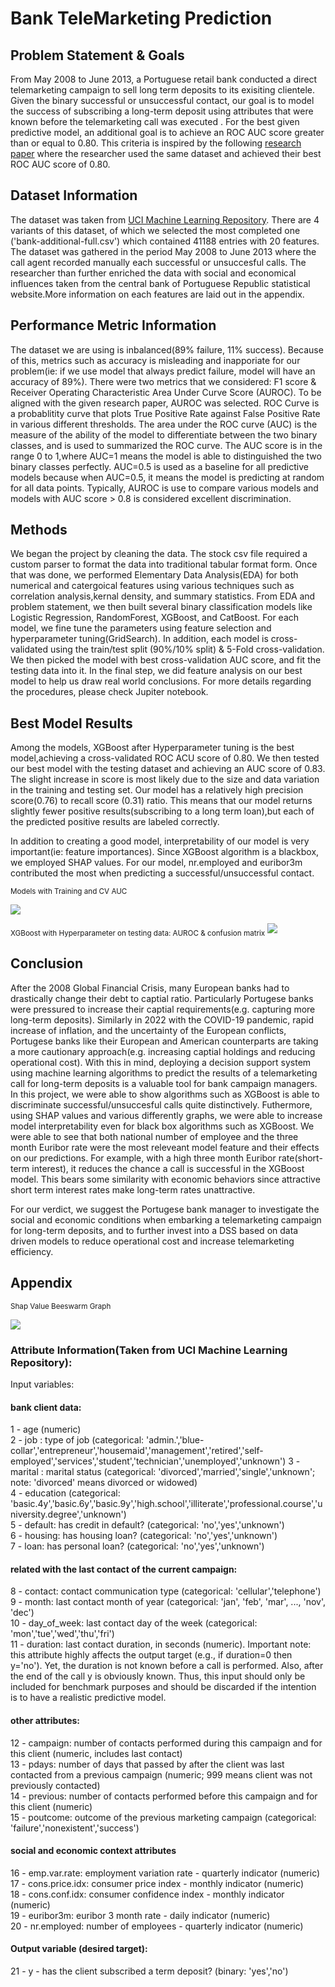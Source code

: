 
# Bank TeleMarketing Prediction





## Problem Statement & Goals
From May 2008 to June 2013, a Portuguese retail bank conducted a direct telemarketing campaign to sell long term deposits to its exisiting clientele. Given the binary successful or unsuccessful contact, our goal is to model the success of subscribing a long-term deposit using attributes that were known before the telemarketing call was executed . For the best given predictive
model, an additional goal is to achieve an ROC AUC score greater than or equal to 0.80. This criteria is inspired by the following [research paper](https://github.com/Jleung1996/Bank-TeleMarketing-Prediction/blob/main/Relevant%20Information/Research_paper.pdf) where the researcher used the same dataset and achieved their best ROC AUC score of 0.80.
 

## Dataset Information
The dataset was taken from [UCI Machine Learning Repository](http://archive.ics.uci.edu/ml/datasets/Bank+Marketing). There are 4 variants of this dataset, of which we selected the most completed one ('bank-additional-full.csv') which contained 41188 entries with 20 features. 
The dataset was gathered in the period May 2008 to June 2013 where the call agent recorded manually each successful or unsuccesful calls. The researcher than further enriched the data with social and economical influences taken from the central bank of Portuguese Republic statistical website.More information on each features are laid out in the appendix.

## Performance Metric Information
The dataset we are using is inbalanced(89% failure, 11% success). Because of this, metrics such as accuracy is misleading and inapporiate for our problem(ie: if we use model that always predict failure, model will have an accuracy of 89%).
There were two metrics that we considered: F1 score & Receiver Operating Characteristic Area Under Curve Score (AUROC). To be aligned with the given research paper, AUROC was selected. 
ROC Curve is a probablitity curve that plots True Positive Rate against False Positive Rate in various different thresholds. The area under the ROC curve (AUC) is the measure of the ability of the model to differentiate between the two binary classes, and is used to summarized the ROC curve.
The AUC score is in the range  0 to 1,where AUC=1 means the model is able to distinguished the two binary classes perfectly. AUC=0.5 is used as a baseline for all predictive models because when AUC=0.5, it means the model is predicting at random for all data points. Typically, AUROC is
use to compare various models and models with AUC score > 0.8 is considered excellent discrimination.

## Methods
We began the project by cleaning the data. The stock csv file required a custom parser to format the data into traditional tabular format
form. Once that was done, we performed Elementary Data Analysis(EDA) for both numerical and catergoical features using various techniques such as correlation analysis,kernal density, and summary statistics.
From EDA and problem statement, we then built several binary classification models like Logistic Regression, RandomForest, XGBoost, and CatBoost. For each model, we fine tune the parameters using feature selection and hyperparameter tuning(GridSearch). In addition, each model is
cross-validated using the train/test split (90%/10% split) & 5-Fold cross-validation. We then picked the model with best cross-validation AUC score, and fit the testing data into it. In the final step, we did feature analysis on our best model to help us draw real world conclusions. For more details regarding the procedures, please check Jupiter notebook.


## Best Model Results
Among the models, XGBoost after Hyperparameter tuning is the best model,achieving a cross-validated ROC ACU score of 0.80. We then tested
our best model with the testing dataset and achieving an AUC score of 0.83. The slight increase in score is most likely due to the size and data variation in the
training and testing set. Our model has a relatively high precision score(0.76) to recall score (0.31) ratio. This means that our model returns slightly fewer positive results(subscribing to a long term loan),but each of the predicted positive results are labeled correctly.

In addition to creating a good model, interpretability of our model is very important(ie: feature importances).
Since XGBoost algorithm is a blackbox, we employed SHAP values. For our model, nr.employed and euribor3m contributed the most when predicting a successful/unsuccessful contact.

<sub>Models with Training and CV AUC</sub>

![](Relevant%20Information/TrainCVAUCFinal.png)


<sub>XGBoost with Hyperparameter on testing data: AUROC & confusion matrix</sub>
![](Relevant%20Information/XGBBestmodel.png)






## Conclusion
After the 2008 Global Financial Crisis, many European banks had to drastically change their debt to captial ratio. Particularly Portugese banks were
pressured to increase their captial requirements(e.g. capturing more long-term deposits). Similarly in 2022 
with the COVID-19 pandemic, rapid increase of inflation, and the uncertainty of the European conflicts, Portugese banks like their European and American counterparts
are taking a more cautionary approach(e.g. increasing captial holdings and reducing operational cost). With this in mind, deploying a decision support system using
machine learning algorithms to predict the results of a telemarketing call for long-term deposits is a valuable tool for bank campaign managers. In
this project, we were able to show algorithms such as XGBoost is able to discriminate successful/unsuccesful calls quite distinctively. Futhermore, using SHAP values and various differently graphs, we were able to increase model interpretability even for black box algorithms such as XGBoost. 
We were able to see that both national number of employee and the three month Euribor rate were the most releveant model feature and their effects on our predictions.
For example, with a high three month Euribor rate(short-term interest), it reduces the chance a call is successful in the XGBoost model. This bears some similarity with economic behaviors since attractive short term interest rates
make long-term rates unattractive. 

For our verdict, we suggest the Portugese bank manager to investigate the social and economic conditions when embarking a telemarketing campaign for long-term deposits, and to further invest into a DSS based on data driven models to reduce operational cost and increase telemarketing efficiency.




## Appendix


<sub>Shap Value Beeswarm Graph</sub>

![](Relevant%20Information/Shap.png)


### Attribute Information(Taken from UCI Machine Learning Repository):

Input variables:
#### bank client data:
1 - age (numeric)\
2 - job : type of job (categorical: 'admin.','blue-collar','entrepreneur','housemaid','management','retired','self-\
employed','services','student','technician','unemployed','unknown')
3 - marital : marital status (categorical: 'divorced','married','single','unknown'; note: 'divorced' means divorced or widowed)\
4 - education (categorical: 'basic.4y','basic.6y','basic.9y','high.school','illiterate','professional.course','university.degree','unknown')\
5 - default: has credit in default? (categorical: 'no','yes','unknown')\
6 - housing: has housing loan? (categorical: 'no','yes','unknown')\
7 - loan: has personal loan? (categorical: 'no','yes','unknown')
#### related with the last contact of the current campaign:
8 - contact: contact communication type (categorical: 'cellular','telephone')\
9 - month: last contact month of year (categorical: 'jan', 'feb', 'mar', ..., 'nov', 'dec')\
10 - day_of_week: last contact day of the week (categorical: 'mon','tue','wed','thu','fri')\
11 - duration: last contact duration, in seconds (numeric). Important note: this attribute highly affects the output target (e.g., if duration=0 then y='no'). Yet, the duration is not known before a call is performed. Also, after the end of the call y is obviously known. Thus, this input should only be included for benchmark purposes and should be discarded if the intention is to have a realistic predictive model.
#### other attributes:
12 - campaign: number of contacts performed during this campaign and for this client (numeric, includes last contact)\
13 - pdays: number of days that passed by after the client was last contacted from a previous campaign (numeric; 999 means client was not previously contacted)\
14 - previous: number of contacts performed before this campaign and for this client (numeric)\
15 - poutcome: outcome of the previous marketing campaign (categorical: 'failure','nonexistent','success')
#### social and economic context attributes
16 - emp.var.rate: employment variation rate - quarterly indicator (numeric)\
17 - cons.price.idx: consumer price index - monthly indicator (numeric)\
18 - cons.conf.idx: consumer confidence index - monthly indicator (numeric)\
19 - euribor3m: euribor 3 month rate - daily indicator (numeric)\
20 - nr.employed: number of employees - quarterly indicator (numeric)

#### Output variable (desired target):
21 - y - has the client subscribed a term deposit? (binary: 'yes','no')



